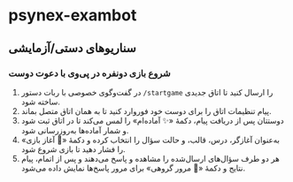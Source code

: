 # psynex-exambot

## سناریوهای دستی/آزمایشی

### شروع بازی دونفره در پی‌وی با دعوت دوست
1. در گفت‌وگوی خصوصی با ربات دستور `/startgame` را ارسال کنید تا اتاق جدیدی ساخته شود.
2. پیام تنظیمات اتاق را برای دوست خود فوروارد کنید تا به همان اتاق متصل بماند.
3. دوستتان پس از دریافت پیام، دکمهٔ «✨ آماده‌ام» را لمس می‌کند تا در اتاق ثبت شود و شمار آماده‌ها به‌روزرسانی شود.
4. به‌عنوان آغازگر، درس، قالب، و حالت سؤال را انتخاب کرده و دکمهٔ «🚀 آغاز بازی» را فشار دهید تا بازی شروع شود.
5. هر دو طرف سؤال‌های ارسال‌شده را مشاهده و پاسخ می‌دهند و پس از اتمام، پیام نتایج و دکمهٔ «🧾 مرور گروهی» برای مرور پاسخ‌ها نمایش داده می‌شود.
